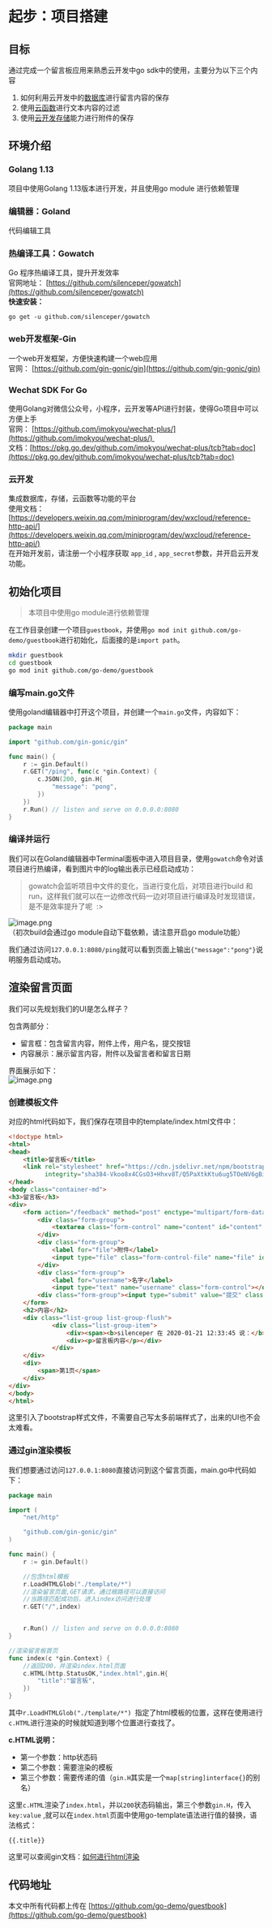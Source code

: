# 起步：项目搭建

<a name="8MeIi"></a>
## 目标
通过完成一个留言板应用来熟悉云开发中go sdk中的使用，主要分为以下三个内容

1. 如何利用云开发中的[数据库](https://developers.weixin.qq.com/minigame/dev/wxcloud/reference-http-api/database/#%E6%95%B0%E6%8D%AE%E5%BA%93)进行留言内容的保存
1. 使用[云函数](https://developers.weixin.qq.com/minigame/dev/wxcloud/reference-http-api/functions/)进行文本内容的过滤
1. 使用[云开发存储](https://developers.weixin.qq.com/minigame/dev/wxcloud/reference-http-api/storage/)能力进行附件的保存

<a name="Nq75E"></a>
## 环境介绍
<a name="Kxmk0"></a>
### Golang 1.13
项目中使用Golang 1.13版本进行开发，并且使用go module 进行依赖管理
<a name="H0cFe"></a>
### 编辑器：Goland
代码编辑工具
<a name="PsxLG"></a>
### 热编译工具：Gowatch
Go 程序热编译工具，提升开发效率<br />官网地址： [https://github.com/silenceper/gowatch](https://github.com/silenceper/gowatch)<br />**快速安装：**
```basic
go get -u github.com/silenceper/gowatch
```

<a name="tNyRl"></a>
### web开发框架-Gin
一个web开发框架，方便快速构建一个web应用<br />官网： [https://github.com/gin-gonic/gin](https://github.com/gin-gonic/gin)
<a name="MzLXD"></a>
### Wechat SDK For Go
使用Golang对微信公众号，小程序，云开发等API进行封装，使得Go项目中可以方便上手<br />官网： [https://github.com/imokyou/wechat-plus/](https://github.com/imokyou/wechat-plus/) <br />文档：[https://pkg.go.dev/github.com/imokyou/wechat-plus/tcb?tab=doc](https://pkg.go.dev/github.com/imokyou/wechat-plus/tcb?tab=doc)
<a name="pNPPj"></a>
### 云开发
集成数据库，存储，云函数等功能的平台<br />使用文档：[https://developers.weixin.qq.com/miniprogram/dev/wxcloud/reference-http-api/](https://developers.weixin.qq.com/miniprogram/dev/wxcloud/reference-http-api/)<br />在开始开发前，请注册一个小程序获取 `app_id` , `app_secret`参数，并开启云开发功能。

<a name="qyAfI"></a>
## 初始化项目
> 本项目中使用go module进行依赖管理

在工作目录创建一个项目`guestbook`，并使用`go mod init github.com/go-demo/guestbook`进行初始化，后面接的是`import path`。

```bash
mkdir guestbook
cd guestbook
go mod init github.com/go-demo/guestbook
```

<a name="JvK7M"></a>
### 编写main.go文件
使用goland编辑器中打开这个项目，并创建一个`main.go`文件，内容如下：

```go
package main

import "github.com/gin-gonic/gin"

func main() {
	r := gin.Default()
	r.GET("/ping", func(c *gin.Context) {
		c.JSON(200, gin.H{
			"message": "pong",
		})
	})
	r.Run() // listen and serve on 0.0.0.0:8080
}
```

<a name="q2Vtn"></a>
### 编译并运行
我们可以在Goland编辑器中Terminal面板中进入项目目录，使用`gowatch`命令对该项目进行热编译，看到图片中的log输出表示已经启动成功：
> gowatch会监听项目中文件的变化，当进行变化后，对项目进行build 和run，这样我们就可以在一边修改代码一边对项目进行编译及时发现错误，是不是效率提升了呢  :>


![image.png](https://cdn.nlark.com/yuque/0/2020/png/748713/1579680949745-4a9d705e-b2d1-4667-a7a7-b9a5200321c8.png#align=left&display=inline&height=777&name=image.png&originHeight=1554&originWidth=2470&size=400945&status=done&style=none&width=1235)<br />（初次build会通过go module自动下载依赖，请注意开启go module功能）

我们通过访问`127.0.0.1:8080/ping`就可以看到页面上输出`{"message":"pong"}`说明服务启动成功。

<a name="yXtGW"></a>
## 渲染留言页面
我们可以先规划我们的UI是怎么样子？

包含两部分：

- 留言框：包含留言内容，附件上传，用户名，提交按钮
- 内容展示：展示留言内容，附件以及留言者和留言日期

界面展示如下：<br />![image.png](https://cdn.nlark.com/yuque/0/2020/png/748713/1579681903215-81a613c0-0a08-4196-ba6d-36c8942e107c.png#align=left&display=inline&height=331&name=image.png&originHeight=1312&originWidth=2352&size=99758&status=done&style=none&width=593)
<a name="2vKHj"></a>
### 创建模板文件
对应的html代码如下，我们保存在项目中的template/index.html文件中：

```html
<!doctype html>
<html>
<head>
    <title>留言板</title>
    <link rel="stylesheet" href="https://cdn.jsdelivr.net/npm/bootstrap@4.4.1/dist/css/bootstrap.min.css"
          integrity="sha384-Vkoo8x4CGsO3+Hhxv8T/Q5PaXtkKtu6ug5TOeNV6gBiFeWPGFN9MuhOf23Q9Ifjh" crossorigin="anonymous">
</head>
<body class="container-md">
<h3>留言板</h3>
<div>
    <form action="/feedback" method="post" enctype="multipart/form-data">
        <div class="form-group">
            <textarea class="form-control" name="content" id="content" cols="50" rows="5"></textarea>
        </div>
        <div class="form-group">
            <label for="file">附件</label>
            <input type="file" class="form-control-file" name="file" id="">
        </div>
        <div class="form-group">
            <label for="username">名字</label>
            <input type="text" name="username" class="form-control"></div>
        <div class="form-group"><input type="submit" value="提交" class="btn btn-primary"></div>
    </form>
    <h2>内容</h2>
    <div class="list-group list-group-flush">
            <div class="list-group-item">
                <div><span><b>silenceper 在 2020-01-21 12:33:45 说：</b></span></div>
                <div><p>留言板内容</p></div>
            </div>
    </div>
    <div>
        <span>第1页</span>
    </div>
</div>
</body>
</html>
```

这里引入了bootstrap样式文件，不需要自己写太多前端样式了，出来的UI也不会太难看。

<a name="MLcML"></a>
### 通过gin渲染模板
我们想要通过访问`127.0.0.1:8080`直接访问到这个留言页面，main.go中代码如下：

```go
package main

import (
	"net/http"

	"github.com/gin-gonic/gin"
)

func main() {
	r := gin.Default()

	//包含html模板
	r.LoadHTMLGlob("./template/*")
	//渲染留言页面,GET请求，通过根路径可以直接访问
    //当路径匹配成功后，进入index访问进行处理
	r.GET("/",index)


	r.Run() // listen and serve on 0.0.0.0:8080
}

//渲染留言板首页
func index(c *gin.Context) {
    //返回200，并渲染index.html页面
	c.HTML(http.StatusOK,"index.html",gin.H{
		"title":"留言板",
	})
}
```

其中`r.LoadHTMLGlob("./template/*") `指定了html模板的位置，这样在使用进行`c.HTML`进行渲染的时候就知道到哪个位置进行查找了。

**c.HTML说明：**

- 第一个参数：http状态码
- 第二个参数：需要渲染的模板
- 第三个参数：需要传递的值（`gin.H`其实是一个`map[string]interface{}`的别名）

这里`c.HTML`渲染了`index.html`，并以`200`状态码输出，第三个参数`gin.H`，传入`key:value` ,就可以在`index.html`页面中使用go-template语法进行值的替换，语法格式：

`{{.title}}`

这里可以查阅gin文档：[如何进行html渲染](https://github.com/gin-gonic/gin#html-rendering)

<a name="XXc0s"></a>
## 代码地址
本文中所有代码都上传在 [https://github.com/go-demo/guestbook](https://github.com/go-demo/guestbook)

